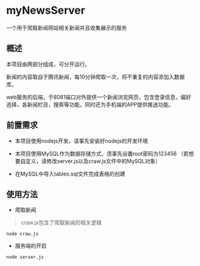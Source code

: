 myNewsServer
=========

一个用于爬取新闻网站相关新闻并且收集展示的服务  

概述
-------

本项目由两部分组成，可分开运行。  

新闻的内容取自于腾讯新闻，每10分钟爬取一次，将不重复的内容添加入数据库。  

web服务的后端，于8081端口对外提供一个新闻浏览网页，包含登录信息，偏好选择，各新闻栏目，搜索等功能。同时还为手机端的APP提供推送功能。

前置需求
-------

* 本项目使用nodejs开发，请事先安装好nodejs的开发环境

* 本项目使用MySQL作为数据存储方式，须事先设置root密码为123456
（若想要自定义，请修改server.js以及craw.js文件中的MySQL对象）

* 在MySQL中导入tables.sql文件完成表格的创建

使用方法
-------

* 爬取新闻  

> craw.js包含了爬取新闻的相关逻辑  

```
node craw.js
```

* 服务端的开启  

```
node server.js
```